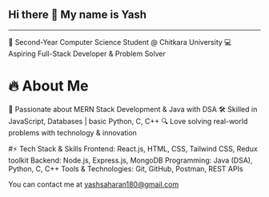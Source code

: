## Hi there 👋 My name is Yash
<hr>
🚀 Second-Year Computer Science Student @ Chitkara University
💻 Aspiring Full-Stack Developer & Problem Solver

# 🔥 About Me
🎯 Passionate about MERN Stack Development & Java with DSA
🛠️ Skilled in JavaScript, Databases | basic Python, C, C++
🔍 Love solving real-world problems with technology & innovation

#⚡ Tech Stack & Skills
Frontend: React.js, HTML, CSS, Tailwind CSS, Redux toolkit
Backend: Node.js, Express.js, MongoDB
Programming: Java (DSA), Python, C, C++
Tools & Technologies: Git, GitHub, Postman, REST APIs

You can contact me at yashsaharan180@gmail.com
<!--
**Yash-jaat-180/Yash-jaat-180** is a ✨ _special_ ✨ repository because its `README.md` (this file) appears on your GitHub profile.

Here are some ideas to get you started:

- 🔭 I’m currently working on ...
- 🌱 I’m currently learning ...
- 👯 I’m looking to collaborate on ...
- 🤔 I’m looking for help with ...
- 💬 Ask me about ...
- 📫 How to reach me: ...
- 😄 Pronouns: ...
- ⚡ Fun fact: ...
-->
